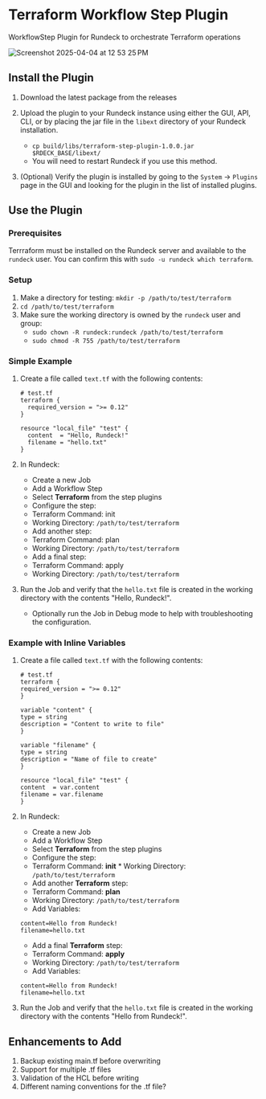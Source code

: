 # Terraform Workflow Step Plugin

WorkflowStep Plugin for Rundeck to orchestrate Terraform operations

![Screenshot 2025-04-04 at 12 53 25 PM](https://github.com/user-attachments/assets/9c85dcce-33ea-408b-951c-e06cc81aa336)


## Install the Plugin

1. Download the latest package from the releases
2. Upload the plugin to your Rundeck instance using either the GUI, API, CLI, or by placing the jar file in the `libext` directory of your Rundeck installation.
    * `cp build/libs/terraform-step-plugin-1.0.0.jar $RDECK_BASE/libext/`
    * You will need to restart Rundeck if you use this method.

3. (Optional) Verify the plugin is installed by going to the `System` -> `Plugins` page in the GUI and looking for the plugin in the list of installed plugins.

## Use the Plugin

### Prerequisites
Terrraform must be installed on the Rundeck server and available to the `rundeck` user.  You can confirm this with `sudo -u rundeck which terraform`.

### Setup
1. Make a directory for testing: `mkdir -p /path/to/test/terraform`
2. `cd /path/to/test/terraform`
3. Make sure the working directory is owned by the `rundeck` user and group:
    * `sudo chown -R rundeck:rundeck /path/to/test/terraform`
    * `sudo chmod -R 755 /path/to/test/terraform`

### Simple Example
1. Create a file called `text.tf` with the following contents:
    ```hcl
    # test.tf
    terraform {
      required_version = ">= 0.12"
    }
    
    resource "local_file" "test" {
      content  = "Hello, Rundeck!"
      filename = "hello.txt"
    }
    ```
2. In Rundeck:
    *   Create a new Job
    *   Add a Workflow Step
    *   Select **Terraform** from the step plugins
    *   Configure the step:
    *   Terraform Command: init
    *   Working Directory: `/path/to/test/terraform`
    *   Add another step:
    *   Terraform Command: plan
    *   Working Directory: `/path/to/test/terraform`
    *   Add a final step:
    *   Terraform Command: apply
    *   Working Directory: `/path/to/test/terraform`

3. Run the Job and verify that the `hello.txt` file is created in the working directory with the contents "Hello, Rundeck!".
    *  Optionally run the Job in Debug mode to help with troubleshooting the configuration.

### Example with Inline Variables

1. Create a file called `text.tf` with the following contents:
    ```hcl
   # test.tf
   terraform {
   required_version = ">= 0.12"
   }
   
   variable "content" {
   type = string
   description = "Content to write to file"
   }
   
   variable "filename" {
   type = string
   description = "Name of file to create"
   }
   
   resource "local_file" "test" {
   content  = var.content
   filename = var.filename
   }
    ```

2. In Rundeck:
    *   Create a new Job
    *   Add a Workflow Step
    *   Select **Terraform** from the step plugins
    *   Configure the step:
      *   Terraform Command: **init**
        *   Working Directory: `/path/to/test/terraform`
    *   Add another **Terraform** step:
      *   Terraform Command: **plan**
      *   Working Directory: `/path/to/test/terraform`
      *  Add Variables:
      ```hcl
      content=Hello from Rundeck!
      filename=hello.txt
      ```
    *   Add a final **Terraform** step:
      *   Terraform Command: **apply**
      *   Working Directory: `/path/to/test/terraform`
      *   Add  Variables:
      ```hcl
      content=Hello from Rundeck!
      filename=hello.txt                            
      ```                          
3. Run the Job and verify that the `hello.txt` file is created in the working directory with the contents "Hello from Rundeck!".

## Enhancements to Add

1. Backup existing main.tf before overwriting
2. Support for multiple .tf files
3. Validation of the HCL before writing
4. Different naming conventions for the .tf file?